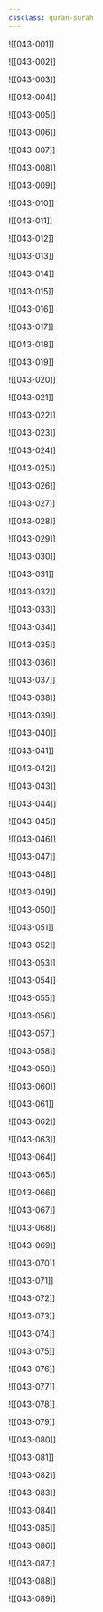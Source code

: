 ```yaml
---
cssclass: quran-surah
---
```


![[043-001]]

![[043-002]]

![[043-003]]

![[043-004]]

![[043-005]]

![[043-006]]

![[043-007]]

![[043-008]]

![[043-009]]

![[043-010]]

![[043-011]]

![[043-012]]

![[043-013]]

![[043-014]]

![[043-015]]

![[043-016]]

![[043-017]]

![[043-018]]

![[043-019]]

![[043-020]]

![[043-021]]

![[043-022]]

![[043-023]]

![[043-024]]

![[043-025]]

![[043-026]]

![[043-027]]

![[043-028]]

![[043-029]]

![[043-030]]

![[043-031]]

![[043-032]]

![[043-033]]

![[043-034]]

![[043-035]]

![[043-036]]

![[043-037]]

![[043-038]]

![[043-039]]

![[043-040]]

![[043-041]]

![[043-042]]

![[043-043]]

![[043-044]]

![[043-045]]

![[043-046]]

![[043-047]]

![[043-048]]

![[043-049]]

![[043-050]]

![[043-051]]

![[043-052]]

![[043-053]]

![[043-054]]

![[043-055]]

![[043-056]]

![[043-057]]

![[043-058]]

![[043-059]]

![[043-060]]

![[043-061]]

![[043-062]]

![[043-063]]

![[043-064]]

![[043-065]]

![[043-066]]

![[043-067]]

![[043-068]]

![[043-069]]

![[043-070]]

![[043-071]]

![[043-072]]

![[043-073]]

![[043-074]]

![[043-075]]

![[043-076]]

![[043-077]]

![[043-078]]

![[043-079]]

![[043-080]]

![[043-081]]

![[043-082]]

![[043-083]]

![[043-084]]

![[043-085]]

![[043-086]]

![[043-087]]

![[043-088]]

![[043-089]]

